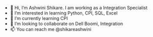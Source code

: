 - 👋 Hi, I’m Ashwini Shikare. I am working as a Integration Specialist 
- 👀 I’m interested in learning Python, CPI, SQL, Excel
- 🌱 I’m currently learning CPI
- 💞️ I’m looking to collaborate on Dell Boomi, Integration
- 📫 You can reach me @shikareashwini

<!---
shikareashwini/shikareashwini is a ✨ special ✨ repository because its `README.md` (this file) appears on your GitHub profile.
You can click the Preview link to take a look at your changes.
--->
